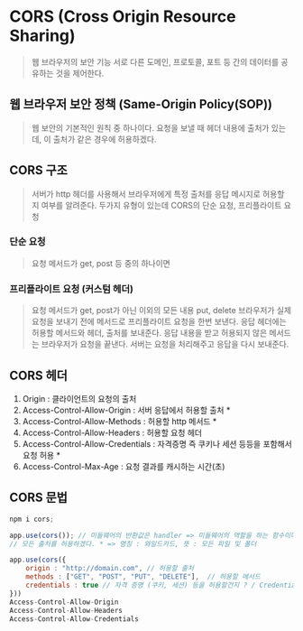 # CORS (Cross Origin Resource Sharing)
> 웹 브라우저의 보안 기능
> 서로 다른 도메인, 프로토콜, 포트 등 간의 데이터를 공유하는 것을 제어한다.

## 웹 브라우저 보안 정책 (Same-Origin Policy(SOP))
> 웹 보안의 기본적인 원칙 중 하나이다.
> 요청을 보낼 때 헤더 내용에 출처가 있는데, 이 출처가 같은 경우에 허용하겠다.

## CORS 구조
> 서버가 http 헤더를 사용해서 브라우저에게 특정 출처를 응답 메시지로 허용할 지 여부를 알려준다.
> 두가지 유형이 있는데 CORS의 단순 요청, 프리플라이트 요청

### 단순 요청
> 요청 메서드가 get, post 등 중의 하나이면

### 프리플라이트 요청 (커스텀 헤더)
> 요청 메서드가 get, post가 아닌 이외의 모든 내용
> put, delete
> 브라우저가 실제 요청을 보내기 전에 메서드로 프리플라이트 요청을 한번 보낸다.
> 응답 헤더에는 허용할 메서드와 헤더, 출처를 보내준다.
> 응답 내용을 받고 허용되지 않은 메서드는 브라우저가 요청을 끝낸다.
> 서버는 요청을 처리해주고 응답을 다시 보내준다.

## CORS 헤더
1. Origin : 클라이언트의 요청의 출처
2. Access-Control-Allow-Origin : 서버 응답에서 허용할 출처 *
3. Access-Control-Allow-Methods : 허용할 http 메서드 *
4. Access-Control-Allow-Headers : 허용할 요청 헤더
5. Access-Control-Allow-Credentials : 자격증명 즉 쿠키나 세션 등등을 포함해서 요청 허용 *
6. Access-Control-Max-Age : 요청 결과를 캐시하는 시간(초)

<!-- 캐시 : 저장하고 있다. -->

## CORS 문법

```js
npm i cors;

app.use(cors()); // 미들웨어의 반환값은 handler => 미들웨어의 역할을 하는 함수이다.
// 모든 출처를 허용하겠다. * => 명칭 : 와일드카드, 뜻 : 모든 파일 및 폴더

app.use(cors({
    origin : "http://domain.com", // 허용할 출처
    methods : ["GET", "POST", "PUT", "DELETE"],  // 허용할 메서드
    credentials : true // 자격 증명 (쿠키, 세션) 등을 허용할건지 ? / Credentials 값은 false가 허용이고 true가 불가
}))
Access-Control-Allow-Origin
Access-Control-Allow-Headers
Access-Control-Allow-Credentials
```